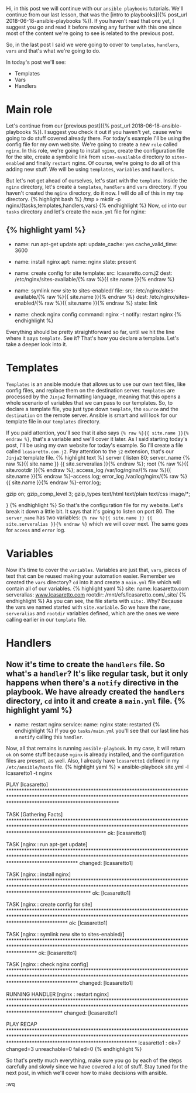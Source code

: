 Hi, in this post we will continue with our `ansible playbooks` tutorials. We'll continue from our last lesson, that was the [intro to playbooks]({% post_url 2018-06-18-ansible-playbooks %}). If you haven't read that one yet, I suggest you go and read it before moving any further with this one
since most of the content we're going to see is related to the previous post.

So, in the last post I said we were going to cover to `templates`, `handlers`, `vars` and that's what we're going to do.
<!--more-->
In today's post we'll see:
- Templates
- Vars
- Handlers

Main role
=========
Let's continue from our [previous post]({% post_url 2018-06-18-ansible-playbooks %}). I suggest you check it out if you haven't yet, cause we're going to do stuff covered already there. For today's example I'll be using  the config file for my own website. We're going to create a new `role` called `nginx`. In this role, we're going to install `nginx`, create the configuration file for the site, create a symbolic link from `sites-available` directory to `sites-enabled` and finally `restart` nginx.
Of course, we're going to do all of this adding new stuff. We will be using `templates`, `variables` and `handlers`.

But let's not get ahead of ourselves, let's start with the `template`. Inside the `nginx` directory, let's create a `templates`, `handlers` and `vars` directory. If you haven't created the `nginx` directory, do it now. I will do all of this in my `tmp` directory.
{% highlight bash %}
/tmp » mkdir -p nginx/{tasks,templates,handlers,vars}
{% endhighlight %}
Now, `cd` into our `tasks` directory and let's create the `main.yml` file for nginx:

{% highlight yaml %}
---
- name: run apt-get update
  apt:
    update_cache: yes
    cache_valid_time: 3600

- name: install nginx
  apt:
    name: nginx
    state: present

- name: create config for site
  template:
    src: lcasaretto.com.j2
    dest: /etc/nginx/sites-available/{% raw %}{{ site.name }}{% endraw %}

- name: symlink new site to sites-enabled/
  file:
    src: /etc/nginx/sites-available/{% raw %}{{ site.name }}{% endraw %}
    dest: /etc/nginx/sites-enabled/{% raw %}{{ site.name }}{% endraw %}
    state: link

- name: check nginx config
  command: nginx -t
  notify: restart nginx
{% endhighlight %}

Everything should be pretty straightforward so far, until we hit the line where it says `template`. See it? That's how you declare a template. Let's take a deeper look into it.


Templates
=========
`Templates` is an ansible module that allows us to use our own text files, like config files, and replace them on the destination server.
`Templates` are processed by the `Jinja2` formatting language, meaning that this opens a whole scenario of variables that we can pass to our templates.
So, to declare a template file, you just type down `template`, the `source` and the `destination` on the remote server. Ansible is smart and will look for our template file in our `templates` directory.

If you paid attention, you'll see that it also says `{% raw %}{{ site.name }}{% endraw %}`, that's a variable and we'll cover it later.
As I said starting today's post, I'll be using my own website for today's example. So I'll create a file called `lcasaretto.com.j2`. Pay attention to the `j2` extension, that's our `Jinja2` template file.
{% highlight text %}
server {
  listen 80;
  server_name {% raw %}{{ site.name }} {{ site.serveralias }}{% endraw %};
  root {% raw %}{{ site.rootdir }}{% endraw %};
  access_log  /var/log/nginx/{% raw %}{{ site.name }}{% endraw %}-access.log;
  error_log  /var/log/nginx/{% raw %}{{ site.name }}{% endraw %}-error.log;

  gzip             on;
  gzip_comp_level  3;
  gzip_types       text/html text/plain text/css image/*;

}
{% endhighlight %}
So that's the configuration file for my website. Let's break it down a little bit. It says that it's going to listen on port 80. The `server_name`
has two variables: `{% raw %}{{ site.name }} {{ site.serveralias }}{% endraw %}` which we will cover next. The same goes for `access` and `error` log.

Variables
=========
Now it's time to cover the `variables`. Variables are just that, `vars`, pieces of text that can be reused making your automation easier.
Remember we created the `vars` directory? `cd` into it and create a `main.yml` file which will contain all of our variables.
{% highlight yaml %}
site:
  name: lcasaretto.com
  serveralias: www.lcasaretto.com
  rootdir: /mnt/efs/lcasaretto.com/_site/
{% endhighlight %}
As you can see, the file starts with `site:`. Why? Because the vars we named started with `site.variable`. So we have the `name`, `serveralias` and `rootdir` variables defined, which are the ones we were calling earlier in our `template` file.


Handlers
========
Now it's time to create the `handlers` file. So what's a `handler`? It's like regular task, but it only happens when there's a `notify` directive in the playbook.
We have already created the `handlers` directory, `cd` into it and create a `main.yml` file.
{% highlight yaml %}
---
- name: restart nginx
  service:
    name: nginx
    state: restarted
{% endhighlight %}
If you go `tasks/main.yml` you'll see that our last line has a `notify` calling this `handler`.


Now, all that remains is running `ansible-playbook`. In my case, it will return `ok` on some stuff because `nginx` is already installed, and the configuration files are present, as well. Also, I already have `lcasaretto1`  defined in my `/etc/ansible/hosts` file.
{% highlight yaml %}
» ansible-playbook site.yml -l lcasaretto1 -t nginx

PLAY [lcasaretto] ******************************************************************************************************************************************************************************************

TASK [Gathering Facts] *************************************************************************************************************************************************************************************
ok: [lcasaretto1]

TASK [nginx : run apt-get update] **************************************************************************************************************************************************************************
changed: [lcasaretto1]

TASK [nginx : install nginx] *******************************************************************************************************************************************************************************
ok: [lcasaretto1]

TASK [nginx : create config for site] **********************************************************************************************************************************************************************
ok: [lcasaretto1]

TASK [nginx : symlink new site to sites-enabled/] **********************************************************************************************************************************************************
ok: [lcasaretto1]

TASK [nginx : check nginx config] **************************************************************************************************************************************************************************
changed: [lcasaretto1]

RUNNING HANDLER [nginx : restart nginx] ********************************************************************************************************************************************************************
changed: [lcasaretto1]

PLAY RECAP *************************************************************************************************************************************************************************************************
lcasaretto1                : ok=7    changed=3    unreachable=0    failed=0
{% endhighlight %}



So that's pretty much everything, make sure you go by each of the steps carefully and slowly since we have covered a lot of stuff.
Stay tuned for the next post, in which we'll cover how to make decisions with ansible.

:wq
